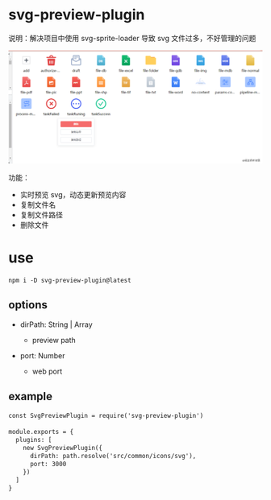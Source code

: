 # svg-preview-plugin

说明：解决项目中使用 svg-sprite-loader 导致 svg 文件过多，不好管理的问题

<img src="./preview.png">

功能：
- 实时预览 svg，动态更新预览内容
- 复制文件名
- 复制文件路径
- 删除文件

# use

```
npm i -D svg-preview-plugin@latest
```

## options

- dirPath: String | Array
  - preview path

- port: Number
  - web port

## example
```
const SvgPreviewPlugin = require('svg-preview-plugin')

module.exports = {
  plugins: [
    new SvgPreviewPlugin({
      dirPath: path.resolve('src/common/icons/svg'),
      port: 3000
    })
  ]
}
```